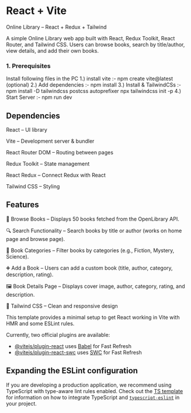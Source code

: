 # React + Vite
Online Library – React + Redux + Tailwind

A simple Online Library web app built with React, Redux Toolkit, React Router, and Tailwind CSS.
Users can browse books, search by title/author, view details, and add their own books.


### 1. Prerequisites
Install following files in the PC
1.) install vite :-  npm create vite@latest  (optional)
2.) Add dependencies :- npm install 
3.) Install & TailwindCSs :- npm install -D tailwindcss postcss autoprefixer
                             npx tailwindcss init -p
4.) Start Server :- npm run dev




## Dependencies

React – UI library

Vite – Development server & bundler

React Router DOM – Routing between pages

Redux Toolkit – State management

React Redux – Connect Redux with React

Tailwind CSS – Styling


## Features

📖 Browse Books – Displays 50 books fetched from the OpenLibrary API.

🔍 Search Functionality – Search books by title or author (works on home page and browse page).

📑 Book Categories – Filter books by categories (e.g., Fiction, Mystery, Science).

➕ Add a Book – Users can add a custom book (title, author, category, description, rating).

🖼️ Book Details Page – Displays cover image, author, category, rating, and description.

🎨 Tailwind CSS – Clean and responsive design














This template provides a minimal setup to get React working in Vite with HMR and some ESLint rules.

Currently, two official plugins are available:

- [@vitejs/plugin-react](https://github.com/vitejs/vite-plugin-react/blob/main/packages/plugin-react) uses [Babel](https://babeljs.io/) for Fast Refresh
- [@vitejs/plugin-react-swc](https://github.com/vitejs/vite-plugin-react/blob/main/packages/plugin-react-swc) uses [SWC](https://swc.rs/) for Fast Refresh

## Expanding the ESLint configuration

If you are developing a production application, we recommend using TypeScript with type-aware lint rules enabled. Check out the [TS template](https://github.com/vitejs/vite/tree/main/packages/create-vite/template-react-ts) for information on how to integrate TypeScript and [`typescript-eslint`](https://typescript-eslint.io) in your project.
